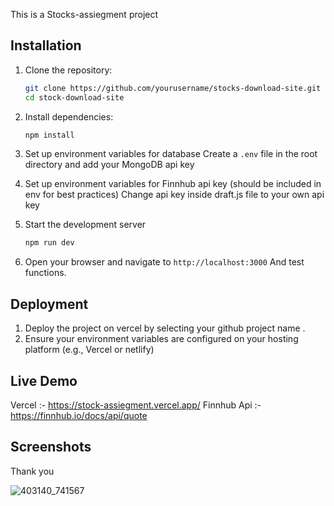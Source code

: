 This is a Stocks-assiegment project 
## Installation

1. Clone the repository:
   ```bash
   git clone https://github.com/yourusername/stocks-download-site.git
   cd stock-download-site
   ```

2. Install dependencies:
   ```bash
   npm install
   ```

3. Set up environment variables for database
   Create a `.env` file in the root directory and add your MongoDB api key


3. Set up environment variables for Finnhub api key (should be included in env for best practices)
   Change api key inside draft.js file to your own api key
   


4. Start the development server 
   ```bash
   npm run dev
   ```

5. Open your browser and navigate to `http://localhost:3000` And test functions.  

## Deployment

1. Deploy the project on vercel by selecting your github project name .
2. Ensure your environment variables are configured on your hosting platform (e.g., Vercel or netlify)

## Live Demo 
Vercel :- https://stock-assiegment.vercel.app/
Finnhub Api :- https://finnhub.io/docs/api/quote

## Screenshots
Thank you 

![403140_741567](https://github.com/user-attachments/assets/47719043-da96-4929-87a1-9cf33d2283d1)
